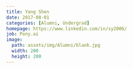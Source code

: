 ```yaml
---
title: Yang Shen
date: 2017-08-01
categories: [Alumni, Undergrad]
homepage: https://www.linkedin.com/in/sy2006/
job: Pony.ai
image:
  path: assets/img/Alumni/blank.jpg
  width: 200
  height: 200
---
```


